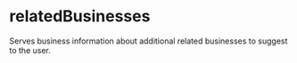 # relatedBusinesses
Serves business information about additional related businesses to suggest to the user.
